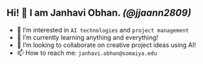 ## Hi! 👋  I am Janhavi Obhan. _(@jjaann2809)_
- 👀 I’m interested in `AI technologies` and `project management`
- 🌱 I’m currently learning anything and everything!
- 💞️ I’m looking to collaborate on creative project ideas using AI!
- 📫 How to reach me: `janhavi.obhan@somaiya.edu`

<!---
jjaann2809/jjaann2809 is a ✨ special ✨ repository because its `README.md` (this file) appears on your GitHub profile.
You can click the Preview link to take a look at your changes.
--->
